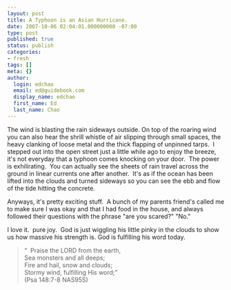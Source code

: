 ```yaml
---
layout: post
title: A Typhoon is an Asian Hurricane.
date: 2007-10-06 02:04:01.000000000 -07:00
type: post
published: true
status: publish
categories:
- fresh
tags: []
meta: {}
author:
  login: edchao
  email: ed@guidebook.com
  display_name: edchao
  first_name: Ed
  last_name: Chao
---
```

<p>The wind is blasting the rain sideways outside. On top of the roaring wind you can also hear the shrill whistle of air slipping through small spaces, the heavy clanking of loose metal and the thick flapping of unpinned tarps.  I stepped out into the open street just a little while ago to enjoy the breeze, it's not everyday that a typhoon comes knocking on your door.  The power is exhilirating.  You can actually see the sheets of rain travel across the ground in linear currents one after another.  It's as if the ocean has been lifted into the clouds and turned sideways so you can see the ebb and flow of the tide hitting the concrete.</p>
<p>Anyways, it's pretty exciting stuff.  A bunch of my parents friend's called me to make sure I was okay and that I had food in the house, and always followed their questions with the phrase "are you scared?" "No."</p>
<p>I love it.  pure joy.  God is just wiggling his little pinky in the clouds to show us how massive his strength is. God is fulfilling his word today.</p>
<blockquote><p>“  Praise the LORD from the earth,<br />
Sea monsters and all deeps;<br />
Fire and hail, snow and clouds;<br />
Stormy wind, fulfilling His word;”<br />
(Psa 148:7-8 NAS95S)</p></blockquote>
